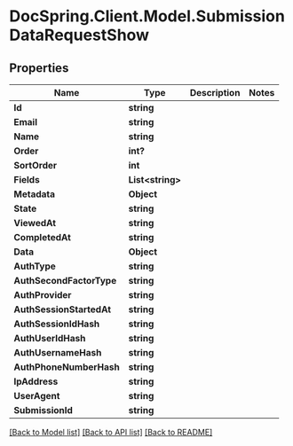 # DocSpring.Client.Model.SubmissionDataRequestShow

## Properties

Name | Type | Description | Notes
------------ | ------------- | ------------- | -------------
**Id** | **string** |  | 
**Email** | **string** |  | 
**Name** | **string** |  | 
**Order** | **int?** |  | 
**SortOrder** | **int** |  | 
**Fields** | **List&lt;string&gt;** |  | 
**Metadata** | **Object** |  | 
**State** | **string** |  | 
**ViewedAt** | **string** |  | 
**CompletedAt** | **string** |  | 
**Data** | **Object** |  | 
**AuthType** | **string** |  | 
**AuthSecondFactorType** | **string** |  | 
**AuthProvider** | **string** |  | 
**AuthSessionStartedAt** | **string** |  | 
**AuthSessionIdHash** | **string** |  | 
**AuthUserIdHash** | **string** |  | 
**AuthUsernameHash** | **string** |  | 
**AuthPhoneNumberHash** | **string** |  | 
**IpAddress** | **string** |  | 
**UserAgent** | **string** |  | 
**SubmissionId** | **string** |  | 

[[Back to Model list]](../README.md#documentation-for-models) [[Back to API list]](../README.md#documentation-for-api-endpoints) [[Back to README]](../README.md)

